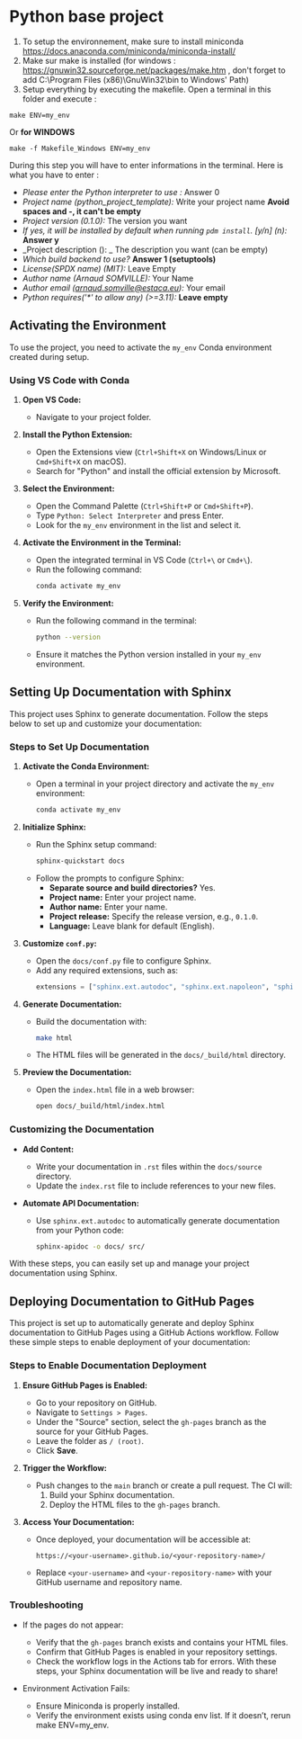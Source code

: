# Python base project

1. To setup the environnement, make sure to install miniconda https://docs.anaconda.com/miniconda/miniconda-install/
2. Make sur make is installed (for windows : https://gnuwin32.sourceforge.net/packages/make.htm , don't forget to add C:\Program Files (x86)\GnuWin32\bin to Windows' Path)
3. Setup everything by executing the makefile. Open a terminal in this folder and execute :
```
make ENV=my_env
```
Or **for WINDOWS**
```
make -f Makefile_Windows ENV=my_env
```
During this step you will have to enter informations in the terminal. Here is what you have to enter :

* _Please enter the Python interpreter to use :_ Answer 0
* _Project name (python_project_template):_ Write your project name **Avoid spaces and -, it can't be empty**
* _Project version (0.1.0):_ The version you want
* _If yes, it will be installed by default when running `pdm install`. [y/n] (n):_ **Answer y** 
* _Project description (): _ The description you want (can be empty)
* _Which build backend to use?_ **Answer 1 (setuptools)**
* _License(SPDX name) (MIT):_ Leave Empty
* _Author name (Arnaud SOMVILLE):_ Your Name
* _Author email (arnaud.somville@estaca.eu):_ Your email
* _Python requires('*' to allow any) (>=3.11):_ **Leave empty**

## Activating the Environment

To use the project, you need to activate the `my_env` Conda environment created during setup.

### Using VS Code with Conda

1. **Open VS Code:**
   - Navigate to your project folder.

2. **Install the Python Extension:**
   - Open the Extensions view (`Ctrl+Shift+X` on Windows/Linux or `Cmd+Shift+X` on macOS).
   - Search for "Python" and install the official extension by Microsoft.

3. **Select the Environment:**
   - Open the Command Palette (`Ctrl+Shift+P` or `Cmd+Shift+P`).
   - Type `Python: Select Interpreter` and press Enter.
   - Look for the `my_env` environment in the list and select it.

4. **Activate the Environment in the Terminal:**
   - Open the integrated terminal in VS Code (`Ctrl+\` or `Cmd+\`).
   - Run the following command:
     ```bash
     conda activate my_env
     ```

5. **Verify the Environment:**
   - Run the following command in the terminal:
     ```bash
     python --version
     ```
   - Ensure it matches the Python version installed in your `my_env` environment.

## Setting Up Documentation with Sphinx

This project uses Sphinx to generate documentation. Follow the steps below to set up and customize your documentation:

### Steps to Set Up Documentation

1. **Activate the Conda Environment:**
   - Open a terminal in your project directory and activate the `my_env` environment:
     ```bash
     conda activate my_env
     ```

2. **Initialize Sphinx:**
   - Run the Sphinx setup command:
     ```bash
     sphinx-quickstart docs
     ```
   - Follow the prompts to configure Sphinx:
     - **Separate source and build directories?** Yes.
     - **Project name:** Enter your project name.
     - **Author name:** Enter your name.
     - **Project release:** Specify the release version, e.g., `0.1.0`.
     - **Language:** Leave blank for default (English).

3. **Customize `conf.py`:**
   - Open the `docs/conf.py` file to configure Sphinx.
   - Add any required extensions, such as:
     ```python
     extensions = ["sphinx.ext.autodoc", "sphinx.ext.napoleon", "sphinx.ext.viewcode"]
     ```

4. **Generate Documentation:**
   - Build the documentation with:
     ```bash
     make html
     ```
   - The HTML files will be generated in the `docs/_build/html` directory.

5. **Preview the Documentation:**
   - Open the `index.html` file in a web browser:
     ```bash
     open docs/_build/html/index.html
     ```

### Customizing the Documentation

- **Add Content:**
  - Write your documentation in `.rst` files within the `docs/source` directory.
  - Update the `index.rst` file to include references to your new files.

- **Automate API Documentation:**
  - Use `sphinx.ext.autodoc` to automatically generate documentation from your Python code:
    ```bash
    sphinx-apidoc -o docs/ src/
    ```

With these steps, you can easily set up and manage your project documentation using Sphinx.

## Deploying Documentation to GitHub Pages

This project is set up to automatically generate and deploy Sphinx documentation to GitHub Pages using a GitHub Actions workflow. Follow these simple steps to enable deployment of your documentation:

### Steps to Enable Documentation Deployment

1. **Ensure GitHub Pages is Enabled:**
   - Go to your repository on GitHub.
   - Navigate to `Settings > Pages`.
   - Under the "Source" section, select the `gh-pages` branch as the source for your GitHub Pages. 
   - Leave the folder as `/ (root)`.
   - Click **Save**.

2. **Trigger the Workflow:**
   - Push changes to the `main` branch or create a pull request. The CI will:
     1. Build your Sphinx documentation.
     2. Deploy the HTML files to the `gh-pages` branch.

3. **Access Your Documentation:**
   - Once deployed, your documentation will be accessible at:
     ```
     https://<your-username>.github.io/<your-repository-name>/
     ```
   - Replace `<your-username>` and `<your-repository-name>` with your GitHub username and repository name.

### Troubleshooting

- If the pages do not appear:
  - Verify that the `gh-pages` branch exists and contains your HTML files.
  - Confirm that GitHub Pages is enabled in your repository settings.
  - Check the workflow logs in the Actions tab for errors.
With these steps, your Sphinx documentation will be live and ready to share!

- Environment Activation Fails:
  - Ensure Miniconda is properly installed.
  - Verify the environment exists using conda env list. If it doesn’t, rerun make ENV=my_env.
